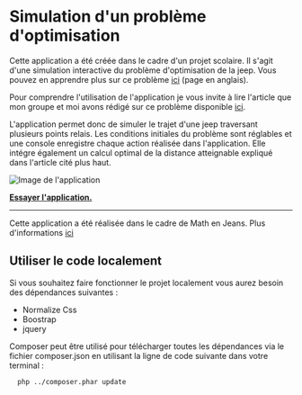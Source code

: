 # Simulation d'un problème d'optimisation

Cette application a été créée dans le cadre d'un projet scolaire. Il s'agit d'une simulation interactive du problème d'optimisation de la jeep. Vous pouvez en apprendre plus sur ce problème [ici](http://www.xlim.fr/) (page en anglais).

Pour comprendre l'utilisation de l'application je vous invite à lire l'article que mon groupe et moi avons rédigé sur ce problème disponible [ici](http://adrienchkirate.com/app/jeep/article.pdf).

L'application permet donc de simuler le trajet d'une jeep traversant plusieurs points relais. Les conditions initiales du problème sont réglables et une console enregistre chaque action réalisée dans l'application.
Elle intégre également un calcul optimal de la distance atteignable expliqué dans l'article cité plus haut.

![Image de l'application](http://adrienchkirate.com/app/jeep/img/capture.png)

**[Essayer l'application.](http://adrienchkirate.com/app/jeep/)**

-----------------

Cette application a été réalisée dans le cadre de Math en Jeans. Plus d'informations [ici](https://www.mathenjeans.fr/)

## Utiliser le code localement

Si vous souhaitez faire fonctionner le projet localement vous aurez besoin des dépendances suivantes : 
- Normalize Css
- Boostrap
- jquery

Composer peut être utilisé pour télécharger toutes les dépendances via le fichier composer.json en utilisant la ligne de code suivante dans votre terminal : 

```bash
  php ../composer.phar update
```

